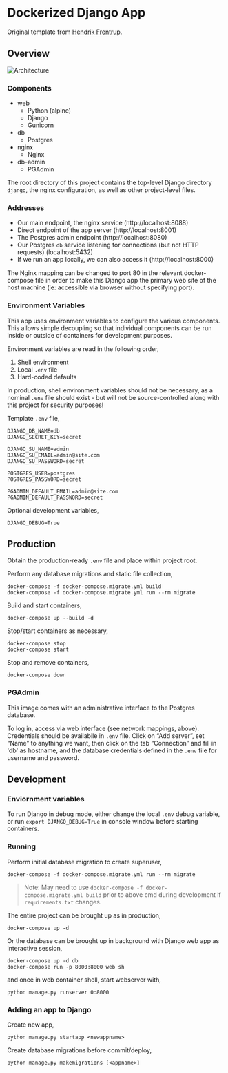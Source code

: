 Dockerized Django App
=====================

Original template from [Hendrik Frentrup](https://github.com/hendrikfrentrup/docker-django).

Overview
--------

![Architecture](https://miro.medium.com/max/1260/1*b7WgN3pYpDzygae4LJ0e9g.png)

### Components
- web
  - Python (alpine)
  - Django
  - Gunicorn
- db
  - Postgres
- nginx
  - Nginx
- db-admin
  - PGAdmin

The root directory of this project contains the top-level Django directory `django`, the nginx configuration, as well as other project-level files.

### Addresses
 * Our main endpoint, the nginx service (http://localhost:8088)
 * Direct endpoint of the app server (http://localhost:8001)
 * The Postgres admin endpoint (http://localhost:8080)
 * Our Postgres `db` service listening for connections (but not HTTP requests) (localhost:5432)
 * If we run an app locally, we can also access it (http://localhost:8000)

The Nginx mapping can be changed to port 80 in the relevant docker-compose file in order to make this Django app the primary web site of the host machine (ie: accessible via browser without specifying port).

### Environment Variables
This app uses environment variables to configure the various components.
This allows simple decoupling so that individual components can be run inside or outside of containers for development purposes.

Environment variables are read in the following order,
1. Shell environment
2. Local `.env` file
3. Hard-coded defaults

In production, shell environment variables should not be necessary, as a nominal `.env` file should exist - but will not be source-controlled along with this project for security purposes!

Template `.env` file,
```
DJANGO_DB_NAME=db
DJANGO_SECRET_KEY=secret

DJANGO_SU_NAME=admin
DJANGO_SU_EMAIL=admin@site.com
DJANGO_SU_PASSWORD=secret

POSTGRES_USER=postgres
POSTGRES_PASSWORD=secret

PGADMIN_DEFAULT_EMAIL=admin@site.com
PGADMIN_DEFAULT_PASSWORD=secret
```

Optional development variables,
```
DJANGO_DEBUG=True
```

## Production

Obtain the production-ready `.env` file and place within project root.

Perform any database migrations and static file collection,
```
docker-compose -f docker-compose.migrate.yml build
docker-compose -f docker-compose.migrate.yml run --rm migrate
```

Build and start containers,
```
docker-compose up --build -d
```

Stop/start containers as necessary,
```
docker-compose stop
docker-compose start
```

Stop and remove containers,
```
docker-compose down
```

### PGAdmin

This image comes with an administrative interface to the Postgres database.

To log in, access via web interface (see network mappings, above).
Credentials should be availabile in `.env` file.
Click on “Add server”, set “Name” to anything we want, then click on the tab “Connection” and fill in 'db' as hostname, and the database credentials defined in the `.env` file for username and password.

## Development

### Enviornment variables

To run Django in debug mode, either change the local `.env` debug variable, or run `export DJANGO_DEBUG=True` in console window before starting containers.

### Running

Perform initial database migration to create superuser,
```
docker-compose -f docker-compose.migrate.yml run --rm migrate
```
> Note: May need to use `docker-compose -f docker-compose.migrate.yml build` prior to above cmd during development if `requirements.txt` changes.

The entire project can be brought up as in production,
```
docker-compose up -d
```

Or the database can be brought up in background with Django web app as interactive session,
```
docker-compose up -d db
docker-compose run -p 8000:8000 web sh
```
and once in web container shell, start webserver with,
```
python manage.py runserver 0:8000
```

### Adding an app to Django

Create new app,
```
python manage.py startapp <newappname>
```

Create database migrations before commit/deploy,
```
python manage.py makemigrations [<appname>]
```
